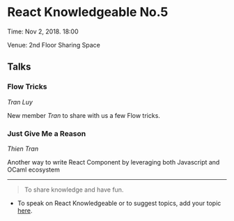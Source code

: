 # React Knowledgeable No.5

Time: Nov 2, 2018. 18:00

Venue: 2nd Floor Sharing Space

## Talks

### Flow Tricks

_Tran Luy_

New member _Tran_ to share with us a few Flow tricks.

### Just Give Me a Reason

_Thien Tran_

Another way to write React Component by leveraging both Javascript and OCaml ecosystem

---

> To share knowledge and have fun.

- To speak on React Knowledgeable or to suggest topics, add your topic [here](./scheduling/sign-up-for-talks.md).
